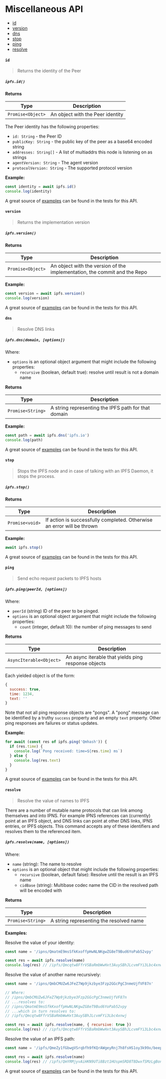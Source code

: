 # Miscellaneous API

* [id](#id)
* [version](#version)
* [dns](#dns)
* [stop](#stop)
* [ping](#ping)
* [resolve](#resolve)

#### `id`

> Returns the identity of the Peer

##### `ipfs.id()`

**Returns**

| Type | Description |
| -------- | -------- |
| `Promise<Object>` | An object with the Peer identity |

The Peer identity has the following properties:

- `id: String` - the Peer ID
- `publicKey: String` - the public key of the peer as a base64 encoded string
- `addresses: String[]` - A list of multiaddrs this node is listening on as strings
- `agentVersion: String` - The agent version
- `protocolVersion: String` - The supported protocol version

**Example:**

```JavaScript
const identity = await ipfs.id()
console.log(identity)
```

A great source of [examples](https://github.com/ipfs/interface-ipfs-core/blob/master/src/miscellaneous/id.js) can be found in the tests for this API.

#### `version`

> Returns the implementation version

##### `ipfs.version()`

**Returns**

| Type | Description |
| -------- | -------- |
| `Promise<Object>` | An object with the version of the implementation, the commit and the Repo |

**Example:**

```JavaScript
const version = await ipfs.version()
console.log(version)
```

A great source of [examples](https://github.com/ipfs/interface-ipfs-core/blob/master/src/miscellaneous/version.js) can be found in the tests for this API.

#### `dns`

> Resolve DNS links

##### `ipfs.dns(domain, [options])`

Where:

- `options` is an optional object argument that might include the following properties:
    - `recursive` (boolean, default true): resolve until result is not a domain name

**Returns**

| Type | Description |
| -------- | -------- |
| `Promise<String>` | A string representing the IPFS path for that domain |

**Example:**

```JavaScript
const path = await ipfs.dns('ipfs.io')
console.log(path)
```

A great source of [examples](https://github.com/ipfs/interface-ipfs-core/blob/master/src/miscellaneous/dns.js) can be found in the tests for this API.

#### `stop`

> Stops the IPFS node and in case of talking with an IPFS Daemon, it stops the process.

##### `ipfs.stop()`

**Returns**

| Type | Description |
| -------- | -------- |
| `Promise<void>` | If action is successfully completed. Otherwise an error will be thrown |

**Example:**

```JavaScript
await ipfs.stop()
```

A great source of [examples](https://github.com/ipfs/interface-ipfs-core/blob/master/src/miscellaneous/stop.js) can be found in the tests for this API.

#### `ping`

> Send echo request packets to IPFS hosts

##### `ipfs.ping(peerId, [options])`

Where:

- `peerId` (string) ID of the peer to be pinged.
- `options` is an optional object argument that might include the following properties:
    - `count` (integer, default 10): the number of ping messages to send

**Returns**

| Type | Description |
| -------- | -------- |
| `AsyncIterable<Object>` | An async iterable that yields ping response objects |

Each yielded object is of the form:

```js
{
  success: true,
  time: 1234,
  text: ''
}
```

Note that not all ping response objects are "pongs". A "pong" message can be identified by a truthy `success` property and an empty `text` property. Other ping responses are failures or status updates.

**Example:**

```JavaScript
for await (const res of ipfs.ping('Qmhash')) {
  if (res.time) {
    console.log(`Pong received: time=${res.time} ms`)
  } else {
    console.log(res.text)
  }
}
```

A great source of [examples](https://github.com/ipfs/interface-ipfs-core/tree/master/src/ping) can be found in the tests for this API.

#### `resolve`

> Resolve the value of names to IPFS

There are a number of mutable name protocols that can link among themselves and into IPNS. For example IPNS references can (currently) point at an IPFS object, and DNS links can point at other DNS links, IPNS entries, or IPFS objects. This command accepts any of these identifiers and resolves them to the referenced item.

##### `ipfs.resolve(name, [options])`

Where:

- `name` (string): The name to resolve
- `options` is an optional object that might include the following properties:
  - `recursive` (boolean, default false): Resolve until the result is an IPFS name
  - `cidBase` (string): Multibase codec name the CID in the resolved path will be encoded with

**Returns**

| Type | Description |
| -------- | -------- |
| `Promise<String>` | A string representing the resolved name |

**Examples:**

Resolve the value of your identity:

```JavaScript
const name = '/ipns/QmatmE9msSfkKxoffpHwNLNKgwZG8eT9Bud6YoPab52vpy'

const res = await ipfs.resolve(name)
console.log(res) // /ipfs/Qmcqtw8FfrVSBaRmbWwHxt3AuySBhJLcvmFYi3Lbc4xnwj
```

Resolve the value of another name recursively:

```JavaScript
const name = '/ipns/QmbCMUZw6JFeZ7Wp9jkzbye3Fzp2GGcPgC3nmeUjfVF87n'

// Where:
// /ipns/QmbCMUZw6JFeZ7Wp9jkzbye3Fzp2GGcPgC3nmeUjfVF87n
// ...resolves to:
// /ipns/QmatmE9msSfkKxoffpHwNLNKgwZG8eT9Bud6YoPab52vpy
// ...which in turn resolves to:
// /ipfs/Qmcqtw8FfrVSBaRmbWwHxt3AuySBhJLcvmFYi3Lbc4xnwj

const res = await ipfs.resolve(name, { recursive: true })
console.log(res) // /ipfs/Qmcqtw8FfrVSBaRmbWwHxt3AuySBhJLcvmFYi3Lbc4xnwj
```

Resolve the value of an IPFS path:

```JavaScript
const name = '/ipfs/QmeZy1fGbwgVSrqbfh9fKQrAWgeyRnj7h8fsHS1oy3k99x/beep/boop'

const res = await ipfs.resolve(name)
console.log(res) // /ipfs/QmYRMjyvAiHKN9UTi8Bzt1HUspmSRD8T8DwxfSMzLgBon1
```

A great source of [examples](https://github.com/ipfs/interface-ipfs-core/blob/master/src/miscellaneous/resolve.js) can be found in the tests for this API.

[examples]: https://github.com/ipfs/interface-ipfs-core/blob/master/src/miscellaneous
[rs]: https://www.npmjs.com/package/readable-stream
[ps]: https://www.npmjs.com/package/pull-stream
